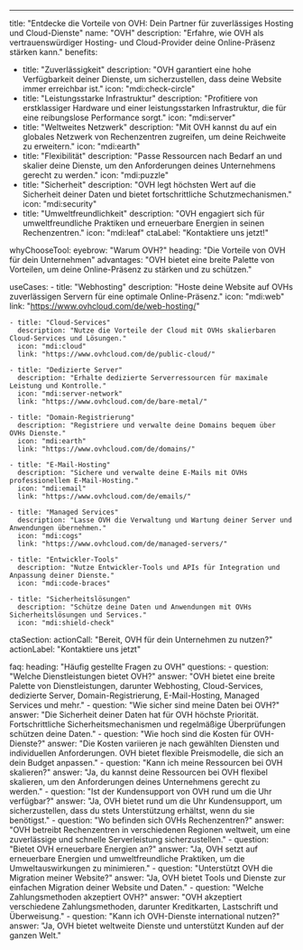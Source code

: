 ---
title: "Entdecke die Vorteile von OVH: Dein Partner für zuverlässiges Hosting und Cloud-Dienste"
name: "OVH"
description: "Erfahre, wie OVH als vertrauenswürdiger Hosting- und Cloud-Provider deine Online-Präsenz stärken kann."
benefits:
  - title: "Zuverlässigkeit"
    description: "OVH garantiert eine hohe Verfügbarkeit deiner Dienste, um sicherzustellen, dass deine Website immer erreichbar ist."
    icon: "mdi:check-circle"
  - title: "Leistungsstarke Infrastruktur"
    description: "Profitiere von erstklassiger Hardware und einer leistungsstarken Infrastruktur, die für eine reibungslose Performance sorgt."
    icon: "mdi:server"
  - title: "Weltweites Netzwerk"
    description: "Mit OVH kannst du auf ein globales Netzwerk von Rechenzentren zugreifen, um deine Reichweite zu erweitern."
    icon: "mdi:earth"
  - title: "Flexibilität"
    description: "Passe Ressourcen nach Bedarf an und skalier deine Dienste, um den Anforderungen deines Unternehmens gerecht zu werden."
    icon: "mdi:puzzle"
  - title: "Sicherheit"
    description: "OVH legt höchsten Wert auf die Sicherheit deiner Daten und bietet fortschrittliche Schutzmechanismen."
    icon: "mdi:security"
  - title: "Umweltfreundlichkeit"
    description: "OVH engagiert sich für umweltfreundliche Praktiken und erneuerbare Energien in seinen Rechenzentren."
    icon: "mdi:leaf"
ctaLabel: "Kontaktiere uns jetzt!"

whyChooseTool:
  eyebrow: "Warum OVH?"
  heading: "Die Vorteile von OVH für dein Unternehmen"
  advantages: "OVH bietet eine breite Palette von Vorteilen, um deine Online-Präsenz zu stärken und zu schützen."

  useCases:
    - title: "Webhosting"
      description: "Hoste deine Website auf OVHs zuverlässigen Servern für eine optimale Online-Präsenz."
      icon: "mdi:web"
      link: "https://www.ovhcloud.com/de/web-hosting/"

    - title: "Cloud-Services"
      description: "Nutze die Vorteile der Cloud mit OVHs skalierbaren Cloud-Services und Lösungen."
      icon: "mdi:cloud"
      link: "https://www.ovhcloud.com/de/public-cloud/"

    - title: "Dedizierte Server"
      description: "Erhalte dedizierte Serverressourcen für maximale Leistung und Kontrolle."
      icon: "mdi:server-network"
      link: "https://www.ovhcloud.com/de/bare-metal/"

    - title: "Domain-Registrierung"
      description: "Registriere und verwalte deine Domains bequem über OVHs Dienste."
      icon: "mdi:earth"
      link: "https://www.ovhcloud.com/de/domains/"
      
    - title: "E-Mail-Hosting"
      description: "Sichere und verwalte deine E-Mails mit OVHs professionellem E-Mail-Hosting."
      icon: "mdi:email"
      link: "https://www.ovhcloud.com/de/emails/"

    - title: "Managed Services"
      description: "Lasse OVH die Verwaltung und Wartung deiner Server und Anwendungen übernehmen."
      icon: "mdi:cogs"
      link: "https://www.ovhcloud.com/de/managed-servers/"

    - title: "Entwickler-Tools"
      description: "Nutze Entwickler-Tools und APIs für Integration und Anpassung deiner Dienste."
      icon: "mdi:code-braces"

    - title: "Sicherheitslösungen"
      description: "Schütze deine Daten und Anwendungen mit OVHs Sicherheitslösungen und Services."
      icon: "mdi:shield-check"
 


ctaSection:
  actionCall: "Bereit, OVH für dein Unternehmen zu nutzen?"
  actionLabel: "Kontaktiere uns jetzt"

faq:
  heading: "Häufig gestellte Fragen zu OVH"
  questions:
    - question: "Welche Dienstleistungen bietet OVH?"
      answer: "OVH bietet eine breite Palette von Dienstleistungen, darunter Webhosting, Cloud-Services, dedizierte Server, Domain-Registrierung, E-Mail-Hosting, Managed Services und mehr."
    - question: "Wie sicher sind meine Daten bei OVH?"
      answer: "Die Sicherheit deiner Daten hat für OVH höchste Priorität. Fortschrittliche Sicherheitsmechanismen und regelmäßige Überprüfungen schützen deine Daten."
    - question: "Wie hoch sind die Kosten für OVH-Dienste?"
      answer: "Die Kosten variieren je nach gewählten Diensten und individuellen Anforderungen. OVH bietet flexible Preismodelle, die sich an dein Budget anpassen."
    - question: "Kann ich meine Ressourcen bei OVH skalieren?"
      answer: "Ja, du kannst deine Ressourcen bei OVH flexibel skalieren, um den Anforderungen deines Unternehmens gerecht zu werden."
    - question: "Ist der Kundensupport von OVH rund um die Uhr verfügbar?"
      answer: "Ja, OVH bietet rund um die Uhr Kundensupport, um sicherzustellen, dass du stets Unterstützung erhältst, wenn du sie benötigst."
    - question: "Wo befinden sich OVHs Rechenzentren?"
      answer: "OVH betreibt Rechenzentren in verschiedenen Regionen weltweit, um eine zuverlässige und schnelle Serverleistung sicherzustellen."
    - question: "Bietet OVH erneuerbare Energien an?"
      answer: "Ja, OVH setzt auf erneuerbare Energien und umweltfreundliche Praktiken, um die Umweltauswirkungen zu minimieren."
    - question: "Unterstützt OVH die Migration meiner Website?"
      answer: "Ja, OVH bietet Tools und Dienste zur einfachen Migration deiner Website und Daten."
    - question: "Welche Zahlungsmethoden akzeptiert OVH?"
      answer: "OVH akzeptiert verschiedene Zahlungsmethoden, darunter Kreditkarten, Lastschrift und Überweisung."
    - question: "Kann ich OVH-Dienste international nutzen?"
      answer: "Ja, OVH bietet weltweite Dienste und unterstützt Kunden auf der ganzen Welt."